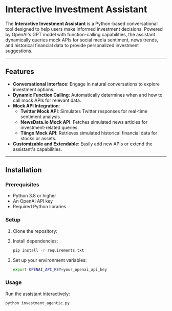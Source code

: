 # **Interactive Investment Assistant**

The **Interactive Investment Assistant** is a Python-based conversational tool designed to help users make informed investment decisions. Powered by OpenAI's GPT model with function-calling capabilities, the assistant dynamically queries mock APIs for social media sentiment, news trends, and historical financial data to provide personalized investment suggestions.

---

## **Features**

- **Conversational Interface**: Engage in natural conversations to explore investment options.
- **Dynamic Function Calling**: Automatically determines when and how to call mock APIs for relevant data.
- **Mock API Integration**:
  - **Twitter Mock API**: Simulates Twitter responses for real-time sentiment analysis.
  - **NewsData.io Mock API**: Fetches simulated news articles for investment-related queries.
  - **Tiingo Mock API**: Retrieves simulated historical financial data for stocks or assets.
- **Customizable and Extendable**: Easily add new APIs or extend the assistant's capabilities.

---

## **Installation**

### **Prerequisites**
- Python 3.8 or higher
- An OpenAI API key
- Required Python libraries

### **Setup**
1. Clone the repository:

2. Install dependencies:
   ```bash
   pip install -r requirements.txt

3. Set up your environment variables:
   ```bash
   export OPENAI_API_KEY=your_openai_api_key

### **Usage**
Run the assistant interactively:

```bash
python investment_agentic.py
